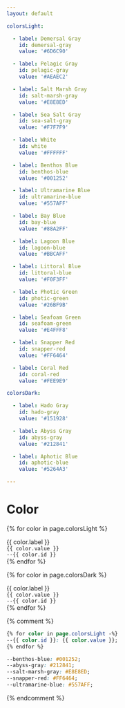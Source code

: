 ```yaml
---
layout: default

colorsLight:

  - label: Demersal Gray
    id: demersal-gray
    value: '#6D6C90'

  - label: Pelagic Gray
    id: pelagic-gray
    value: '#AEAEC2'

  - label: Salt Marsh Gray
    id: salt-marsh-gray
    value: '#E8E8ED'

  - label: Sea Salt Gray
    id: sea-salt-gray
    value: '#F7F7F9'

  - label: White
    id: white
    value: '#FFFFFF'

  - label: Benthos Blue
    id: benthos-blue
    value: '#001252'

  - label: Ultramarine Blue
    id: ultramarine-blue
    value: '#557AFF'

  - label: Bay Blue
    id: bay-blue
    value: '#88A2FF'

  - label: Lagoon Blue
    id: lagoon-blue
    value: '#BBCAFF'

  - label: Littoral Blue
    id: littoral-blue
    value: '#F0F3FF'

  - label: Photic Green
    id: photic-green
    value: '#26BF9B'

  - label: Seafoam Green
    id: seafoam-green
    value: '#E4FFF8'

  - label: Snapper Red
    id: snapper-red
    value: '#FF6464'

  - label: Coral Red
    id: coral-red
    value: '#FEE9E9'

colorsDark:

  - label: Hado Gray
    id: hado-gray
    value: '#151928'

  - label: Abyss Gray
    id: abyss-gray
    value: '#212841'

  - label: Aphotic Blue
    id: aphotic-blue
    value: '#5264A3'

---
```


<h1>Color</h1>

<div class="components-preview components-preview--grid">

  {% for color in page.colorsLight %}
  <div class="components-swatch" style="--color: var(--{{ color.id }})">
    {{ color.label }}
    <br />
    <code>{{ color.value }}</code>
    <br />
    <code>--{{ color.id }}</code>
  </div>
  {% endfor %}

</div>

<div class="components-code" markdown="1">
</div>

<div class="components-preview components-preview--grid">

  {% for color in page.colorsDark %}
  <div class="components-swatch" style="--color: var(--{{ color.id }})">
    {{ color.label }}
    <br />
    <code>{{ color.value }}</code>
    <br />
    <code>--{{ color.id }}</code>
  </div>
  {% endfor %}

</div>

<div class="components-code" markdown="1">

{% comment %}
```css
{% for color in page.colorsLight -%}
--{{ color.id }}: {{ color.value }};
{% endfor %}
```

```css
--benthos-blue: #001252;
--abyss-gray: #212841;
--salt-marsh-gray: #E8E8ED;
--snapper-red: #FF6464;
--ultramarine-blue: #557AFF;
```
{% endcomment %}

</div>
